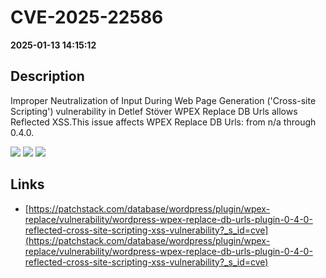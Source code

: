 # CVE-2025-22586

**2025-01-13 14:15:12**

## Description
Improper Neutralization of Input During Web Page Generation ('Cross-site Scripting') vulnerability in Detlef Stöver WPEX Replace DB Urls allows Reflected XSS.This issue affects WPEX Replace DB Urls: from n/a through 0.4.0.

![](https://img.shields.io/static/v1?label=Score&message=7.1&color=red)
![](https://img.shields.io/static/v1?label=Severity&message=HIGH&color=red)
![](https://img.shields.io/static/v1?label=CWE&message=XSS&color=green)

## Links
- [https://patchstack.com/database/wordpress/plugin/wpex-replace/vulnerability/wordpress-wpex-replace-db-urls-plugin-0-4-0-reflected-cross-site-scripting-xss-vulnerability?_s_id=cve](https://patchstack.com/database/wordpress/plugin/wpex-replace/vulnerability/wordpress-wpex-replace-db-urls-plugin-0-4-0-reflected-cross-site-scripting-xss-vulnerability?_s_id=cve)
